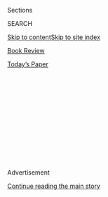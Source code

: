 <div id="app">

<div>

<div>

<div>

<div class="NYTAppHideMasthead css-1q2w90k e1suatyy0">

<div class="section css-ui9rw0 e1suatyy2">

<div class="css-eph4ug er09x8g0">

<div class="css-6n7j50">

</div>

<span class="css-1dv1kvn">Sections</span>

<div class="css-10488qs">

<span class="css-1dv1kvn">SEARCH</span>

</div>

[Skip to content](#site-content)[Skip to site index](#site-index)

</div>

<div id="masthead-section-label" class="css-1wr3we4 eaxe0e00">

[Book
Review](https://www.nytimes3xbfgragh.onion/section/books/review)

</div>

<div class="css-10698na e1huz5gh0">

</div>

</div>

<div id="masthead-bar-one" class="section hasLinks css-15hmgas e1csuq9d3">

<div class="css-uqyvli e1csuq9d0">

</div>

<div class="css-1uqjmks e1csuq9d1">

</div>

<div class="css-9e9ivx">

[](https://myaccount.nytimes3xbfgragh.onion/auth/login?response_type=cookie&client_id=vi)

</div>

<div class="css-1bvtpon e1csuq9d2">

[Today’s
Paper](https://www.nytimes3xbfgragh.onion/section/todayspaper)

</div>

</div>

</div>

</div>

<div data-aria-hidden="false">

<div id="site-content" data-role="main">

<div>

<div class="css-1aor85t" style="opacity:0.000000001;z-index:-1;visibility:hidden">

<div class="css-1hqnpie">

<div class="css-epjblv">

<span class="css-17xtcya">[Book
Review](/section/books/review)</span><span class="css-x15j1o">|</span><span class="css-fwqvlz">How
Fast Fashion Is Destroying the
Planet</span>

</div>

<div class="css-k008qs">

<div class="css-1iwv8en">

<span class="css-18z7m18"></span>

<div>

</div>

</div>

<span class="css-1n6z4y"></span>

<div class="css-1705lsu">

<div class="css-4xjgmj">

<div class="css-4skfbu" data-role="toolbar" data-aria-label="Social Media Share buttons, Save button, and Comments Panel with current comment count" data-testid="share-tools">

  - 
  - 
  - 
  - 
    
    <div class="css-6n7j50">
    
    </div>

  - 
  - 

</div>

</div>

</div>

</div>

</div>

</div>

<div class="css-13pd83m">

</div>

<div id="top-wrapper" class="css-1sy8kpn">

<div id="top-slug" class="css-l9onyx">

Advertisement

</div>

[Continue reading the main
story](#after-top)

<div class="ad top-wrapper" style="text-align:center;height:100%;display:block;min-height:250px">

<div id="top" class="place-ad" data-position="top" data-size-key="top">

</div>

</div>

<div id="after-top">

</div>

</div>

<div id="sponsor-wrapper" class="css-1hyfx7x">

<div id="sponsor-slug" class="css-19vbshk">

Supported by

</div>

[Continue reading the main
story](#after-sponsor)

<div id="sponsor" class="ad sponsor-wrapper" style="text-align:center;height:100%;display:block">

</div>

<div id="after-sponsor">

</div>

</div>

Nonfiction

<div class="css-1vkm6nb ehdk2mb0">

# How Fast Fashion Is Destroying the Planet

</div>

<div class="css-79elbk" data-testid="photoviewer-wrapper">

<div class="css-z3e15g" data-testid="photoviewer-wrapper-hidden">

</div>

<div class="css-1a48zt4 ehw59r15" data-testid="photoviewer-children">

![<span class="css-cnj6d5 e1z0qqy90" itemprop="copyrightHolder"><span class="css-1ly73wi e1tej78p0">Credit...</span><span><span>Wong
Maye-E/Associated
Press</span></span></span>](https://static01.graylady3jvrrxbe.onion/images/2019/10/13/books/review/schlossberg01/merlin_70552169_4c9a0a6c-f2cd-47b8-a8a7-e20811bd7848-articleLarge.jpg?quality=75&auto=webp&disable=upscale)

</div>

</div>

<div class="css-170u9t6">

<div class="css-u7fh8e">

<div class="css-79elbk">

Buy Book<span data-aria-hidden="true">
    ▾</span>

  - [Amazon](https://www.amazon.com/gp/search?index=books&tag=NYTBSREV-20&field-keywords=Fashionopolis+Dana+Thomas)
  - [Apple
    Books](https://du-gae-books-dot-nyt-du-prd.appspot.com/buy?title=Fashionopolis&author=Dana+Thomas)
  - [Barnes and
    Noble](https://www.anrdoezrs.net/click-7990613-11819508?url=https%3A%2F%2Fwww.barnesandnoble.com%2Fw%2F%3Fean%3D9780735224018)
  - [Books-A-Million](https://www.anrdoezrs.net/click-7990613-35140?url=https%3A%2F%2Fwww.booksamillion.com%2Fp%2FFashionopolis%2FDana%2BThomas%2F9780735224018)
  - [Bookshop](https://bookshop.org/a/3546/9780735224018)
  - [Indiebound](https://www.indiebound.org/book/9780735224018?aff=NYT)

</div>

When you purchase an independently reviewed book through our site, we
earn an affiliate commission.

</div>

</div>

<div class="css-xt80pu e12qa4dv0">

<div class="css-18e8msd">

<div class="css-vp77d3 epjyd6m0">

<div class="css-1baulvz">

By [<span class="css-1baulvz last-byline" itemprop="name">Tatiana
Schlossberg</span>](https://www.nytimes3xbfgragh.onion/by/tatiana-schlossberg)

</div>

</div>

  - Sept. 3,
    2019

  - 
    
    <div class="css-4xjgmj">
    
    <div class="css-d8bdto" data-role="toolbar" data-aria-label="Social Media Share buttons, Save button, and Comments Panel with current comment count" data-testid="share-tools">
    
      - 
      - 
      - 
      - 
        
        <div class="css-6n7j50">
        
        </div>
    
      - 
      - 
    
    </div>
    
    </div>

</div>

</div>

<div class="section meteredContent css-1r7ky0e" name="articleBody" itemprop="articleBody">

<div class="css-1fanzo5 StoryBodyCompanionColumn">

<div class="css-53u6y8">

**FASHIONOPOLIS**  
**The Price of Fast Fashion and the Future of Clothes**  
By Dana Thomas

There is that old saying, usually attributed to Yves Saint Laurent:
“Fashion fades, style is eternal.”

Literally speaking, that actually may no longer be true, especially when
it comes to fast fashion. Fast-fashion brands may not design their
clothing to last (and they don’t), but as artifacts of a particularly
consumptive era, they might become an important part of the fossil
record.

More than 60 percent of fabric fibers are now synthetics, derived from
fossil fuels, so if and when our clothing ends up in a landfill (about
85 percent of textile waste in the United States goes to landfills or is
incinerated), it will not decay.

</div>

</div>

<div class="css-1fanzo5 StoryBodyCompanionColumn">

<div class="css-53u6y8">

Nor will the synthetic microfibers that end up in the sea, freshwater
and elsewhere, including the deepest parts of the oceans and the highest
glacier peaks. Future archaeologists may look at landfills taken over by
nature and discover evidence of
Zara.

</div>

</div>

<div class="css-79elbk" data-testid="photoviewer-wrapper">

<div class="css-z3e15g" data-testid="photoviewer-wrapper-hidden">

</div>

<div class="css-1a48zt4 ehw59r15" data-testid="photoviewer-children">

![<span class="css-cnj6d5 e1z0qqy90" itemprop="copyrightHolder"><span class="css-1ly73wi e1tej78p0">Credit...</span><span>Valerio
Mezzanotti for The New York
Times</span></span>](https://static01.graylady3jvrrxbe.onion/images/2019/08/26/books/review/schlossberg02/merlin_151596036_ea40852f-97bf-47f2-9cbb-1661f30923b7-articleLarge.jpg?quality=75&auto=webp&disable=upscale)

</div>

</div>

<div class="css-1fanzo5 StoryBodyCompanionColumn">

<div class="css-53u6y8">

And it is Zara and other brands like it that have helped plant flags on
the farthest reaches of the planet. In “Fashionopolis,” Dana Thomas, a
veteran style writer, convincingly connects our fast-fashion wardrobes
to global economic and climate patterns and crises, rooting the current
state of the fashion biosphere as a whole — production methods, labor
practices and environmental impacts — in the history of the garment
industry.

Her narrative is broken up into three manageable sections. The first
focuses on today’s global fast-fashion and regular fashion industries
and how they came to be so enormous, voracious, so seemingly
uncontainable. It includes a fascinating account of how NAFTA made
possible the international success of fast fashion. The second presents
alternative, even opposite, approaches to making clothing that Thomas
terms “slow fashion”: locally grown materials, often domestically
manufactured or sourced on a relatively small scale, like the farmer and
entrepreneur Sarah Bellos’s American-grown indigo. Lastly, she meets
people who are trying to reform the system entirely, from the materials
we use to how clothes are produced and the ways we shop.

Throughout, Thomas reminds us that the textile industry has always been
one of the darkest corners of the world economy. The defining product of
the Industrial Revolution, textiles were crucial to the development of
our globalized capitalist system, and its abuses today are built on a
long history. Slave labor in the American South supplied factories in
both England, where they were notorious for child labor and other
horrors, and the United States, where factory fires took the lives of
recent immigrants at the turn of the 20th century. Thomas reports that
there are immigrant workers in Los Angeles today who are victims of wage
theft and exploitation, not to mention the Bangladeshi, Chinese,
Vietnamese and other laborers who face working conditions that are at
best grim and at worst inhumane. Fashion is an industry that has
depended on the toil of the powerless and the voiceless, and on keeping
them that way.

In one of the most powerful parts of the book, Thomas recounts the
tragedy of the 2013 Rana Plaza factory collapse in Bangladesh, told
through the harrowing experiences of two survivors. The explosion killed
1,100 people and injured another 2,500. And this was not a one-off:
“Between 2006 and 2012, more than 500 Bangladeshi garment workers died
in factory fires.” And, she notes, none of this news — the Rana Plaza
catastrophe was widely covered — diminished Americans’ appetites for
cheap clothing. In fact, Thomas writes, that same year Americans “spent
$340 billion on fashion,” and “much of it was produced in Bangladesh,
some of it by Rana Plaza workers in the days leading up to the
collapse.”

</div>

</div>

<div class="css-1fanzo5 StoryBodyCompanionColumn">

<div class="css-53u6y8">

Not all of the book is this pessimistic: There is plenty of bubbliness
and glamour for fashion lovers to get excited about. Thomas displays her
skills as a culture and style reporter as she visits the visionaries who
are attempting to remake the industry, if not from whole cloth, then
maybe from lab-grown or recycled fibers of some kind. She conjures a
pastoral idyll, for instance, in her depiction of the designer Natalie
Chanin and her business, Alabama Chanin, a line of cotton clothing
produced almost entirely in Florence, Ala., once the “Cotton T-Shirt
Capital of the World.” In Thomas’s telling, these garments are both
environmentally sustainable and humane, though with a revenue of just
over $3 million last year, the 30-person company is no replacement for
mass production when it comes to dressing seven billion
people.

</div>

</div>

<div class="css-79elbk" data-testid="photoviewer-wrapper">

<div class="css-z3e15g" data-testid="photoviewer-wrapper-hidden">

</div>

<div class="css-1a48zt4 ehw59r15" data-testid="photoviewer-children">

<div class="css-1xdhyk6 erfvjey0">

<span class="css-1ly73wi e1tej78p0">Image</span>

<div class="css-zjzyr8">

<div data-testid="lazyimage-container" style="height:257.1333333333334px">

</div>

</div>

</div>

<span class="css-cnj6d5 e1z0qqy90" itemprop="copyrightHolder"><span class="css-1ly73wi e1tej78p0">Credit...</span><span>Tomas
Munita for The New York Times</span></span>

</div>

</div>

<div class="css-1fanzo5 StoryBodyCompanionColumn">

<div class="css-53u6y8">

Among the book’s delights are Thomas’s sketches of her individual
subjects. I can’t get her description of a woman as “peaches-and-cream
pretty” out of my head; I know exactly what she looks like. The author
also has a gift for bringing luxury to life: She conjures Moda
Operandi’s London showroom so vividly that I felt as though I’d moved
in.

In the last section, Thomas marvels at the ingenuity of those trying to
“disrupt” fashion. She makes a strong argument for the importance of
science applied to (what are often seen as) the frivolities of fashion,
especially if we want to move away from the unartful excesses of mass
production.

Stella McCartney gets a disproportionate amount of attention here, and
for good reason. McCartney has long been committed to sustainable
practices, in her own business and others’. As the head designer at
Chloé in the late 1990s, she refused to include leather or fur in her
collections, which many executives then considered a death wish (some
still do). She made it work, and has amplified those practices in her
eponymous company, using, for instance, only “reclaimed” cashmere,
refusing to use polyvinyl chloride or untraceable rayon.

However, it is in contextualizing this single industry from a broader
climate perspective that the book falls short. Some statistics are
exaggerated: Livestock are not responsible for “at least half of all
global greenhouse gas emissions,” but rather closer to 15 percent of
them; nor is fashion production alone consuming water at a rate that, if
maintained, “will surpass the world’s supply by 40 percent by 2030” (not
even the world’s total water demand necessarily will). And much of the
discussion of new materials and production methods raises further
questions. What are the differences between organic, conventional and
“Better Cotton”? (Organic cotton is periodically touted as a
sustainable alternative, though it currently makes up only about 0.4
percent of the cotton market, making it nearly impossible for any
company to rely on now or in the near future.) Another: Does the
landfilling of non-synthetic clothing matter? Thomas doesn’t say, but in
fact it does, because it contributes to global emission of methane, a
potent heat-trapping gas.

A lot of faith is placed here in the idea of “a circular — or
closed-loop — system, in which products are continually recycled,
reborn, reused. Nothing, ideally, should go in the trash.” But the
practical considerations — cost, efficiency, resource limitations — are
often left unaddressed. Ultimately, Thomas finds that renting clothing
is the most sustainable model, and that feels like a more realistic
solution than the futuristic materials she describes at length. In the
end I was left wondering: If the fashion industry is this damaging, and
none of these developments alone will fix the problem, shouldn’t
governments be regulating production beyond enacting stricter pollution
standards?

That may be a question for another book; it is not the goal of
“Fashionopolis” to provide all the answers. Thomas has succeeded in
calling attention to the major problems in the $2.4-trillion-a-year
industry, in a way that will engage not only the fashion set but also
those interested in economics, human rights and climate policy. Her
portraits of the figures who are transforming a field that hasn’t
changed all that much in the last century or more sound at once like
messages from the future and like nostalgic reveries of life in a
smaller, simpler world. If we can combine them, this book suggests, the
envisioned “fashionopolis” could transform from an urban nightmare into
a shining city on a hill.

</div>

</div>

</div>

<div>

</div>

<div>

</div>

<div>

</div>

<div>

<div id="bottom-wrapper" class="css-1ede5it">

<div id="bottom-slug" class="css-l9onyx">

Advertisement

</div>

[Continue reading the main
story](#after-bottom)

<div id="bottom" class="ad bottom-wrapper" style="text-align:center;height:100%;display:block;min-height:90px">

</div>

<div id="after-bottom">

</div>

</div>

</div>

</div>

</div>

## Site Index

<div>

</div>

## Site Information Navigation

  - [© <span>2020</span> <span>The New York Times
    Company</span>](https://help.nytimes3xbfgragh.onion/hc/en-us/articles/115014792127-Copyright-notice)

<!-- end list -->

  - [NYTCo](https://www.nytco.com/)
  - [Contact
    Us](https://help.nytimes3xbfgragh.onion/hc/en-us/articles/115015385887-Contact-Us)
  - [Work with us](https://www.nytco.com/careers/)
  - [Advertise](https://nytmediakit.com/)
  - [T Brand Studio](http://www.tbrandstudio.com/)
  - [Your Ad
    Choices](https://www.nytimes3xbfgragh.onion/privacy/cookie-policy#how-do-i-manage-trackers)
  - [Privacy](https://www.nytimes3xbfgragh.onion/privacy)
  - [Terms of
    Service](https://help.nytimes3xbfgragh.onion/hc/en-us/articles/115014893428-Terms-of-service)
  - [Terms of
    Sale](https://help.nytimes3xbfgragh.onion/hc/en-us/articles/115014893968-Terms-of-sale)
  - [Site
    Map](https://spiderbites.nytimes3xbfgragh.onion)
  - [Help](https://help.nytimes3xbfgragh.onion/hc/en-us)
  - [Subscriptions](https://www.nytimes3xbfgragh.onion/subscription?campaignId=37WXW)

</div>

</div>

</div>

</div>
